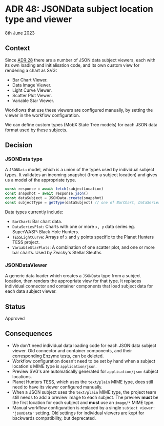 # ADR 48: JSONData subject location type and viewer

8th June 2023

## Context

Since [ADR 28](adr-28.md) there are a number of JSON data subject viewers, each with its own loading and initialisation code, and its own custom view for rendering a chart as SVG:
- Bar Chart Viewer.
- Data Image Viewer.
- Light Curve Viewer.
- Scatter Plot Viewer.
- Variable Star Viewer.

Workflows that use these viewers are configured manually, by setting the viewer in the workflow configuration.

We can define custom types (MobX State Tree models) for each JSON data format used by these subjects.
## Decision

### JSONData type

A `JSONData` model, which is a union of the types used by individual subject types. It validates an incoming snapshot (from a subject location) and gives us a model of the appropriate type.

```js
const response = await fetch(subjectLocation)
const snapshot = await response.json()
const dataSubject = JSONData.create(snapshot)
const subjectType = getType(dataSubject) // one of BarChart, DataSeriesPlot, TESSLightCurve, or VariableStarPlots
```
Data types currently include:
- `BarChart`: Bar chart data.
- `DataSeriesPlot`: Charts with one or more `x, y` data series eg. SuperWASP: Black Hole Hunters.
- `TESSLightCurve`: Arrays of `x` and `y` points specific to the Planet Hunters TESS project.
- `VariableStarPlots`: A combination of one scatter plot, and one or more bar charts. Used by Zwicky's Stellar Sleuths.

### JSONDataViewer

A generic data loader which creates a `JSONData` type from a subject location, then renders the appropriate view for that type. It replaces individual connector and container components that load subject data for each data subject viewer.

## Status

Approved

## Consequences

- We don't need individual data loading code for each JSON data subject viewer. Old connector and container components, and their corresponding Enzyme tests, can be deleted.
- Workflow configuration doesn't need to be set by hand when a subject location's MIME type is `application/json`.
- Preview SVG's are automatically generated for `application/json` subject locations.
- Planet Hunters TESS, which uses the `text/plain` MIME type, does still need to have its viewer configured manually.
- When a JSON subject uses the `text/plain` MIME type, the project team still needs to add a preview image to each subject. The preview **must** be the first location for each subject and **must** use an `image/*` MIME type.
- Manual workflow configuration is replaced by a single `subject_viewer: 'jsonData'` setting. Old settings for individual viewers are kept for backwards compatibility, but deprecated.
